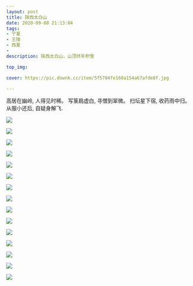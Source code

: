 ```yaml
---
layout: post
title: 陕西太白山
date: 2020-09-08 21:13:04
tags:
- 宁夏
- 王陵
- 西夏
- 
description: 陕西太白山，山顶终年积雪

top_img:

cover: https://pic.downk.cc/item/5f5784fe160a154a67afde8f.jpg

---
```



高居在幽岭,
人得见时稀。
写箓扃虚白,
寻僧到翠微。
扫坛星下宿,
收药雨中归。
从服小还后,
自疑身解飞.

<!---more--->

![](https://pic.downk.cc/item/5f5784fe160a154a67afde7e.jpg)

![](https://pic.downk.cc/item/5f5784fe160a154a67afde85.jpg)

![](https://pic.downk.cc/item/5f5784fe160a154a67afde87.jpg)

![](https://pic.downk.cc/item/5f5784fe160a154a67afde8a.jpg)

![](https://pic.downk.cc/item/5f5784fe160a154a67afde8f.jpg)

![](https://pic.downk.cc/item/5f5784fe160a154a67afde8f.jpg)

![](https://pic.downk.cc/item/5f5785e2160a154a67b01d48.jpg)

![](https://pic.downk.cc/item/5f5785e2160a154a67b01d4b.jpg)

![](https://pic.downk.cc/item/5f5785e2160a154a67b01d4e.jpg)

![](https://pic.downk.cc/item/5f5785e2160a154a67b01d53.jpg)

![](https://pic.downk.cc/item/5f57860e160a154a67b0274c.jpg)

![](https://pic.downk.cc/item/5f57860e160a154a67b0274e.jpg)

![](https://pic.downk.cc/item/5f57860e160a154a67b02751.jpg)

![](https://pic.downk.cc/item/5f57860e160a154a67b02754.jpg)

![](https://pic.downk.cc/item/5f57860e160a154a67b0275d.jpg)

